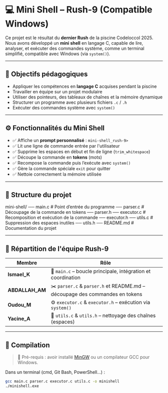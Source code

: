 # 💻 Mini Shell – Rush-9 (Compatible Windows)

Ce projet est le résultat du **dernier Rush** de la piscine Codeloccol 2025.  
Nous avons développé un **mini shell** en langage C, capable de lire, analyser, et exécuter des commandes système, 
comme un terminal simplifié, compatible avec Windows (via `system()`).

---

## 🎯 Objectifs pédagogiques

- Appliquer les compétences en **langage C** acquises pendant la piscine
- Travailler en équipe sur un projet modulaire
- Utiliser des pointeurs, des tableaux de chaînes et la mémoire dynamique
- Structurer un programme avec plusieurs fichiers `.c` / `.h`
- Exécuter des commandes système avec `system()`

---

## ⚙️ Fonctionnalités du Mini Shell

- ✅ Affiche un **prompt personnalisé** : `mini-shell_rush-9> `
- ✅ Lit une ligne de commande entrée par l'utilisateur
- ✅ Supprime les espaces en début et fin de ligne (`trim_whitespace`)
- ✅ Découpe la commande en **tokens** (mots)
- ✅ Recompose la commande puis l’exécute avec `system()`
- ✅ Gère la commande spéciale `exit` pour quitter
- ✅ Nettoie correctement la mémoire utilisée

---

## 📁 Structure du projet

mini-shell/
── main.c # Point d’entrée du programme
── parser.c # Découpage de la commande en tokens
── parser.h
── executor.c # Recomposition et exécution de la commande
── executor.h
── utils.c # Suppression des espaces inutiles
── utils.h
── README.md # Documentation du projet


---

## 👥 Répartition de l'équipe Rush-9

| Membre         | Rôle                                                    |
|----------------|----------------------------------------------------------|
| **Ismael_K**   | 🧠 `main.c` – boucle principale, intégration et coordination |
| **ABDALLAH_AM**| ✂️ `parser.c` & `parser.h` et README.md – découpage des commandes en tokens |
| **Oudou_M**    | ⚙️ `executor.c` & `executor.h` – exécution via `system()` |
| **Yacine_A**   | 🧰 `utils.c` & `utils.h` – nettoyage des chaînes (espaces) |

---

## 🧪 Compilation

> 📌 Pré-requis : avoir installé [MinGW](https://www.mingw-w64.org/) ou un compilateur GCC pour Windows.

Dans un terminal (cmd, Git Bash, PowerShell...) :

```bash
gcc main.c parser.c executor.c utils.c -o minishell
./minishell.exe
